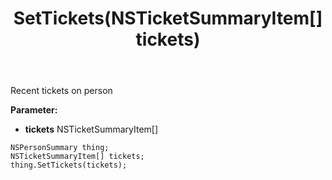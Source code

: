 ﻿---
uid: crmscript_ref_NSPersonSummary_SetTickets
title: SetTickets(NSTicketSummaryItem[] tickets)
intellisense: NSPersonSummary.SetTickets
keywords: NSPersonSummary, GetTickets
so.topic: reference
---

Recent tickets on person

**Parameter:** 
 - **tickets** NSTicketSummaryItem[]

```crmscript
NSPersonSummary thing;
NSTicketSummaryItem[] tickets;
thing.SetTickets(tickets);
```

